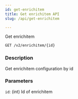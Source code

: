 ```yaml
---
id: get-enrichitem
title: Get enrichitem API
slug: /api/get-enrichitem

---
```


Get enrichitem

```bash
GET /v2/enrichitem/{id}
```

### Description

Get enrichitem configuration by id

### Parameters

`id`: (int) Id of enrichitem

